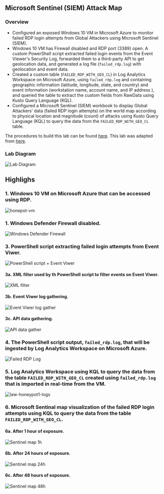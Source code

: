 ## Microsoft Sentinel (SIEM) Attack Map
### Overview
- Configured an exposed Windows 10 VM in Microsoft Azure to monitor failed RDP login attempts from Global Attackers using Microsoft Sentinel (SIEM).
- Windows 10 VM has Firewall disabled and RDP port (3389) open. A custom PowerShell script extracted failed login events from the Event Viewer's Security Log, forwarded them to a third-party API to get geolocation data, and generated a log file (`failed_rdp.log`) with geolocation and event data.
- Created a custom table (`FAILED_RDP_WITH_GEO_CL`) in Log Analytics Workspace on Microsoft Azure, using `failed_rdp.log` and containing geographic information (latitude, longitude, state, and country) and event information (workstation name, account name, and IP address ), and queried the table to extract the custom fields from RawData using Kusto Query Language (KQL).
- Configured a Microsoft Sentinel (SIEM) workbook to display Global Attackers' data (failed RDP login attempts) on the world map according to physical location and magnitude (count) of attacks using Kusto Query Language (KQL) to query the data from the `FAILED_RDP_WITH_GEO_CL` table.

The procedures to build this lab can be found [here](https://github.com/robsann/AzureSentinelSIEMAttackMap/blob/main/procedure.md). This lab was adapted from [here](https://www.youtube.com/watch?v=RoZeVbbZ0o0&t=1544s&ab_channel=JoshMadakor-Tech%2CEducation%2CCareer).

### Lab Diagram
<img src="images/diagram.png" title="Lab Diagram"/>

## Highlighs
### 1. Windows 10 VM on Microsoft Azure that can be accessed using RDP.
<img src="images/1-honeypot-vm.png" title="honepot-vm"/>

### 1. Windows Defender Firewall disabled.
<img src="images/2-windows-firewall.png" title="Windows Defender Firewall"/>

### 3. PowerShell script extracting failed login attempts from Event Viwer.
<img src="images/3-powershell-script.png" title="PowerShell script + Event Viwer"/>

#### 3a. XML filter used by th PowerShell script to filter events on Event Viwer.
<img src="images/3a-xml-filter.png" title="XML filter"/>

#### 3b. Event Viwer log gathering.
<img src="images/3b-event-viwer-log-gather.png" title="Event Viwer log gather"/>

#### 3c. API data gathering.
<img src="images/3c-api-data-gather.png" title="API data gather"/>

### 4. The PowerShell script output, `failed_rdp.log`, that will be ingested by Log Analytics Workspace on Microsoft Azure.
<img src="images/4-failed_rdp.log.png" title="Failed RDP Log"/>

### 5. Log Analytics Workspace using KQL to query the data from the table `FAILED_RDP_WITH_GEO_CL` created using `failed_rdp.log` that is imported in real-time from the VM.
<img src="images/5-law-honeypot1-logs.png" title="law-honeypot1-logs"/>

### 6. Microsoft Sentinal map visualization of the failed RDP login attempts using KQL to query the data from the table `FAILED_RDP_WITH_GEO_CL`.
#### 6a. After 1 hour of exposure.
<img src="images/6a-sentinel-map-1h.png" title="Sentinel map 1h"/>

#### 6b. After 24 hours of exposure.
<img src="images/6b-sentinel-map-24h.png" title="Sentinel map 24h"/>

#### 6c. After 48 hours of exposure.
<img src="images/6c-sentinel-map-48h.png" title="Sentinel map 48h"/>
